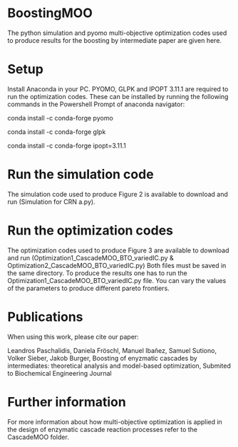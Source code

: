 # BoostingMOO
The python simulation and pyomo multi-objective optimization codes used to produce results for the boosting by intermediate paper are given here. 

# Setup
Install Anaconda in your PC. PYOMO, GLPK and IPOPT 3.11.1 are required to run the optimization codes. These can be installed by running the following commands in the Powershell Prompt of anaconda navigator:

conda install -c conda-forge pyomo

conda install -c conda-forge glpk

conda install -c conda-forge ipopt=3.11.1 

# Run the simulation code
The simulation code used to produce Figure 2 is available to download and run (Simulation for CRN a.py). 

# Run the optimization codes
The optimization codes used to produce Figure 3 are available to download and run (Optimization1_CascadeMOO_BTO_variedIC.py & Optimization2_CascadeMOO_BTO_variedIC.py) Both files must be saved in the same directory. To produce the results one has to run the Optimization1_CascadeMOO_BTO_variedIC.py file. You can vary the values of the parameters to produce different pareto frontiers. 

# Publications
When using this work, please cite our paper:

Leandros Paschalidis, Daniela Fröschl, Manuel Ibañez, Samuel Sutiono, Volker Sieber, Jakob Burger, Boosting of enyzmatic cascades by intermediates: theoretical analysis and model-based optimization, Submited to Biochemical Engineering Journal


# Further information
For more information about how multi-objective optimization is applied in the design of enzymatic cascade reaction processes refer to the CascadeMOO folder. 

